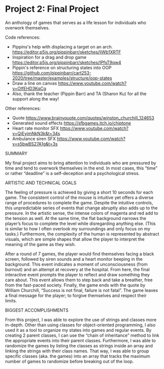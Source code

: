 # Project 2: Final Project

An anthology of games that serves as a life lesson for individuals who overwork themselves.

Code references:

-   Pippins's help with displacing a target on an arch. <https://editor.p5js.org/pippinbarr/sketches/ljWb1XRTF>
-   Inspiration for a drag and drop game <https://editor.p5js.org/pippinbarr/sketches/IPfsT9qw4>  
- Pippin's reference on structuring states into OOP https://github.com/pippinbarr/cart253-2020/tree/master/examples/structure/oop-states
- Draw a line on canvas https://www.youtube.com/watch?v=OIfEHD3KqCg
- Also, thank the teacher (Pippin Barr) and TA (Sharon Ku) for all the support along the way!

Other references:

- Quote https://www.brainyquote.com/quotes/winston_churchill_124653
- Generated sound effects https://sfbgames.itch.io/chiptone
- Heart rate monitor SFX https://www.youtube.com/watch?v=QjEyjmNkN3k&t=34s
- Ambulance siren SFX https://www.youtube.com/watch?v=s5bwBS27A1g&t=3s

SUMMARY

My final project aims to bring attention to individuals who are pressured by time and tend to overwork themselves in the end. In most cases, this “time” or rather “deadline” is a self-deception and a psychological stress.

ARTISTIC AND TECHNICAL GOALS

The feeling of pressure is achieved by giving a short 10 seconds for each game. The consistent control of the mouse is intuitive yet offers a diverse range of procedures to complete the game. Despite the intuitive controls, this unpredictable series of events that change abruptly also adds up to the pressure. In the artistic sense, the intense colors of magenta and red add to the tension as well. At the same time, the flat background narrows the player’s focus to complete the level while disregarding anything else. (This is similar to how I often overlook my surroundings and only focus on my tasks.) Furthermore, the complexity of the human is represented by abstract visuals, which are simple shapes that allow the player to interpret the meaning of the game as they wish.

After a round of 7 games, the player would find themselves facing a black screen, followed by siren sounds and a heart monitor beeping in the background. This event indicates a moment of unconsciousness (from burnout) and an attempt at recovery at the hospital. From here, the final interactive event prompts the player to reflect and draw something they care about. This event allows them to step back and take a breather, free from the fast-paced society. Finally, the game ends with the quote by William Churchill, “Success is not final, failure is not fatal”. The game leaves a final message for the player; to forgive themselves and respect their limits.

BIGGEST ACCOMPLISHMENTS

From this project, I was able to explore the use of strings and classes more in-depth. Other than using classes for object-oriented programming, I also used it as a tool to organize my states into games and regular events. By creating 2 parent classes, I can use the “chain of inheritance” method to link the appropriate events into their parent classes.
Furthermore, I was able to randomize the games by listing the classes as strings inside an array and linking the strings with their class names. That way, I was able to group specific classes (aka. the games) into an array that tracks the maximum number of games to randomize before breaking out of the loop.

